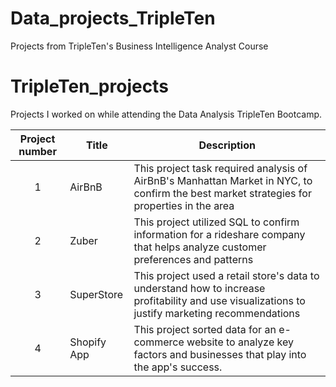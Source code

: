 # Data_projects_TripleTen
Projects from TripleTen's Business Intelligence Analyst Course 

# TripleTen_projects
Projects I worked on while attending the Data Analysis TripleTen Bootcamp.


| Project number | Title | Description |
| :-----------: | ----------- |----------- |
| 1 | AirBnB | This project task required analysis of AirBnB's Manhattan Market in NYC, to confirm the best market strategies for properties in the area |
| 2 | Zuber | This project utilized SQL to confirm information for a rideshare company that helps analyze customer preferences and patterns |
| 3 | SuperStore | This project used a retail store's data to understand how to increase profitability and use visualizations to justify marketing recommendations |
| 4 | Shopify App | This project sorted data for an e-commerce website to analyze key factors and businesses that play into the app's success. |
